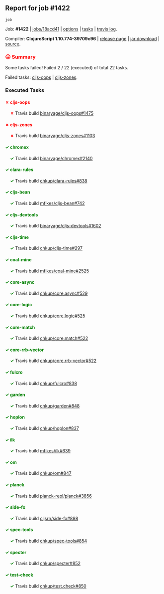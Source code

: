## Report for job #1422
```
job
```


Job: **#1422** | [jobs/18acd41](https://github.com/cljs-oss/canary/commit/18acd41931650168a8d3dd60f857a6b64326615e) | [options](options.edn) | [tasks](tasks.edn) | [travis log](https://travis-ci.org/cljs-oss/canary/builds/692851773).

Compiler: **ClojureScript 1.10.774-39709c96** | [release page](https://github.com/cljs-oss/canary/releases/tag/r1.10.774-39709c96) | [jar download](https://github.com/cljs-oss/canary/releases/download/r1.10.774-39709c96/clojurescript-1.10.774-39709c96.jar) | [source](https://github.com/clojure/clojurescript/commit/39709c9614d37b9a3dd398be8fed83cd3dda534b).

### <b style='color:red'>☹ Summary</b>

Some tasks failed! Failed 2 / 22 (executed) of total 22 tasks.

Failed tasks: [cljs-oops](#-cljs-oops) | [cljs-zones](#-cljs-zones).

### Executed Tasks

#### <b style='color:red'>&#x2717; cljs-oops</b>
&nbsp;&nbsp;&nbsp;&nbsp;<b style='color:red'>&#x2717;</b> Travis build [binaryage/cljs-oops#1475](https://travis-ci.org/binaryage/cljs-oops/builds/692852385)<br>

#### <b style='color:red'>&#x2717; cljs-zones</b>
&nbsp;&nbsp;&nbsp;&nbsp;<b style='color:red'>&#x2717;</b> Travis build [binaryage/cljs-zones#1103](https://travis-ci.org/binaryage/cljs-zones/builds/692852390)<br>

#### <b style='color:green'>&#x2713; chromex</b>
&nbsp;&nbsp;&nbsp;&nbsp;<b style='color:green'>&#x2713;</b> Travis build [binaryage/chromex#2140](https://travis-ci.org/binaryage/chromex/builds/692852372)<br>

#### <b style='color:green'>&#x2713; clara-rules</b>
&nbsp;&nbsp;&nbsp;&nbsp;<b style='color:green'>&#x2713;</b> Travis build [chkup/clara-rules#838](https://travis-ci.org/chkup/clara-rules/builds/692852374)<br>

#### <b style='color:green'>&#x2713; cljs-bean</b>
&nbsp;&nbsp;&nbsp;&nbsp;<b style='color:green'>&#x2713;</b> Travis build [mfikes/cljs-bean#742](https://travis-ci.org/mfikes/cljs-bean/builds/692852381)<br>

#### <b style='color:green'>&#x2713; cljs-devtools</b>
&nbsp;&nbsp;&nbsp;&nbsp;<b style='color:green'>&#x2713;</b> Travis build [binaryage/cljs-devtools#1602](https://travis-ci.org/binaryage/cljs-devtools/builds/692852383)<br>

#### <b style='color:green'>&#x2713; cljs-time</b>
&nbsp;&nbsp;&nbsp;&nbsp;<b style='color:green'>&#x2713;</b> Travis build [chkup/cljs-time#297](https://travis-ci.org/chkup/cljs-time/builds/692852387)<br>

#### <b style='color:green'>&#x2713; coal-mine</b>
&nbsp;&nbsp;&nbsp;&nbsp;<b style='color:green'>&#x2713;</b> Travis build [mfikes/coal-mine#2525](https://travis-ci.org/mfikes/coal-mine/builds/692852394)<br>

#### <b style='color:green'>&#x2713; core-async</b>
&nbsp;&nbsp;&nbsp;&nbsp;<b style='color:green'>&#x2713;</b> Travis build [chkup/core.async#529](https://travis-ci.org/chkup/core.async/builds/692852400)<br>

#### <b style='color:green'>&#x2713; core-logic</b>
&nbsp;&nbsp;&nbsp;&nbsp;<b style='color:green'>&#x2713;</b> Travis build [chkup/core.logic#525](https://travis-ci.org/chkup/core.logic/builds/692852404)<br>

#### <b style='color:green'>&#x2713; core-match</b>
&nbsp;&nbsp;&nbsp;&nbsp;<b style='color:green'>&#x2713;</b> Travis build [chkup/core.match#522](https://travis-ci.org/chkup/core.match/builds/692852406)<br>

#### <b style='color:green'>&#x2713; core-rrb-vector</b>
&nbsp;&nbsp;&nbsp;&nbsp;<b style='color:green'>&#x2713;</b> Travis build [chkup/core.rrb-vector#522](https://travis-ci.org/chkup/core.rrb-vector/builds/692852408)<br>

#### <b style='color:green'>&#x2713; fulcro</b>
&nbsp;&nbsp;&nbsp;&nbsp;<b style='color:green'>&#x2713;</b> Travis build [chkup/fulcro#838](https://travis-ci.org/chkup/fulcro/builds/692852410)<br>

#### <b style='color:green'>&#x2713; garden</b>
&nbsp;&nbsp;&nbsp;&nbsp;<b style='color:green'>&#x2713;</b> Travis build [chkup/garden#848](https://travis-ci.org/chkup/garden/builds/692852458)<br>

#### <b style='color:green'>&#x2713; hoplon</b>
&nbsp;&nbsp;&nbsp;&nbsp;<b style='color:green'>&#x2713;</b> Travis build [chkup/hoplon#837](https://travis-ci.org/chkup/hoplon/builds/692852441)<br>

#### <b style='color:green'>&#x2713; ilk</b>
&nbsp;&nbsp;&nbsp;&nbsp;<b style='color:green'>&#x2713;</b> Travis build [mfikes/ilk#639](https://travis-ci.org/mfikes/ilk/builds/692852412)<br>

#### <b style='color:green'>&#x2713; om</b>
&nbsp;&nbsp;&nbsp;&nbsp;<b style='color:green'>&#x2713;</b> Travis build [chkup/om#847](https://travis-ci.org/chkup/om/builds/692852429)<br>

#### <b style='color:green'>&#x2713; planck</b>
&nbsp;&nbsp;&nbsp;&nbsp;<b style='color:green'>&#x2713;</b> Travis build [planck-repl/planck#3856](https://travis-ci.org/planck-repl/planck/builds/692852414)<br>

#### <b style='color:green'>&#x2713; side-fx</b>
&nbsp;&nbsp;&nbsp;&nbsp;<b style='color:green'>&#x2713;</b> Travis build [cljsrn/side-fx#898](https://travis-ci.org/cljsrn/side-fx/builds/692852421)<br>

#### <b style='color:green'>&#x2713; spec-tools</b>
&nbsp;&nbsp;&nbsp;&nbsp;<b style='color:green'>&#x2713;</b> Travis build [chkup/spec-tools#854](https://travis-ci.org/chkup/spec-tools/builds/692852453)<br>

#### <b style='color:green'>&#x2713; specter</b>
&nbsp;&nbsp;&nbsp;&nbsp;<b style='color:green'>&#x2713;</b> Travis build [chkup/specter#852](https://travis-ci.org/chkup/specter/builds/692852445)<br>

#### <b style='color:green'>&#x2713; test-check</b>
&nbsp;&nbsp;&nbsp;&nbsp;<b style='color:green'>&#x2713;</b> Travis build [chkup/test.check#850](https://travis-ci.org/chkup/test.check/builds/692852482)<br>